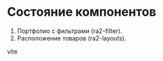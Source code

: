 Состояние компонентов
===

1. Портфолио с фильтрами (ra2-filter).
2. Расположение товаров (ra2-layouts).

vite
